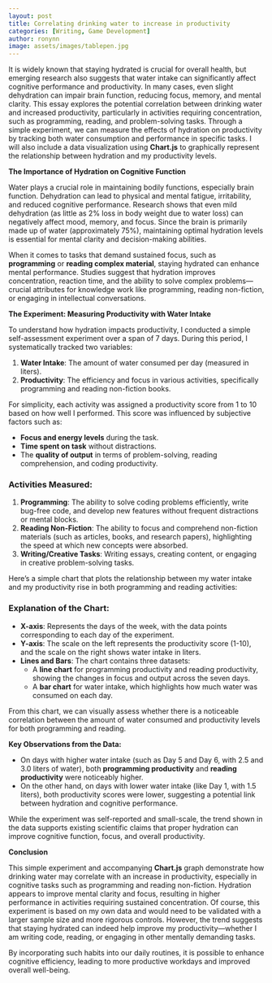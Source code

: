 ```yaml
---
layout: post
title: Correlating drinking water to increase in productivity
categories: [Writing, Game Development]
author: ronynn
image: assets/images/tablepen.jpg
---
```


It is widely known that staying hydrated is crucial for overall health, but emerging research also suggests that water intake can significantly affect cognitive performance and productivity. In many cases, even slight dehydration can impair brain function, reducing focus, memory, and mental clarity. This essay explores the potential correlation between drinking water and increased productivity, particularly in activities requiring concentration, such as programming, reading, and problem-solving tasks. Through a simple experiment, we can measure the effects of hydration on productivity by tracking both water consumption and performance in specific tasks. I will also include a data visualization using **Chart.js** to graphically represent the relationship between hydration and my productivity levels.

**The Importance of Hydration on Cognitive Function**

Water plays a crucial role in maintaining bodily functions, especially brain function. Dehydration can lead to physical and mental fatigue, irritability, and reduced cognitive performance. Research shows that even mild dehydration (as little as 2% loss in body weight due to water loss) can negatively affect mood, memory, and focus. Since the brain is primarily made up of water (approximately 75%), maintaining optimal hydration levels is essential for mental clarity and decision-making abilities.

When it comes to tasks that demand sustained focus, such as **programming** or **reading complex material**, staying hydrated can enhance mental performance. Studies suggest that hydration improves concentration, reaction time, and the ability to solve complex problems—crucial attributes for knowledge work like programming, reading non-fiction, or engaging in intellectual conversations.

**The Experiment: Measuring Productivity with Water Intake**

To understand how hydration impacts productivity, I conducted a simple self-assessment experiment over a span of 7 days. During this period, I systematically tracked two variables:

1. **Water Intake**: The amount of water consumed per day (measured in liters).
2. **Productivity**: The efficiency and focus in various activities, specifically programming and reading non-fiction books.

For simplicity, each activity was assigned a productivity score from 1 to 10 based on how well I performed. This score was influenced by subjective factors such as:
- **Focus and energy levels** during the task.
- **Time spent on task** without distractions.
- The **quality of output** in terms of problem-solving, reading comprehension, and coding productivity.

### Activities Measured:
1. **Programming**: The ability to solve coding problems efficiently, write bug-free code, and develop new features without frequent distractions or mental blocks.
2. **Reading Non-Fiction**: The ability to focus and comprehend non-fiction materials (such as articles, books, and research papers), highlighting the speed at which new concepts were absorbed.
3. **Writing/Creative Tasks**: Writing essays, creating content, or engaging in creative problem-solving tasks.



Here’s a simple chart that plots the relationship between my water intake and my productivity rise in both programming and reading activities:


  <script src="https://cdn.jsdelivr.net/npm/chart.js"></script>

  <canvas id="productivityChart" width="400" height="200"></canvas>

  <script>
    var ctx = document.getElementById('productivityChart').getContext('2d');
    var productivityChart = new Chart(ctx, {
      type: 'line',
      data: {
        labels: ['Day 1', 'Day 2', 'Day 3', 'Day 4', 'Day 5', 'Day 6', 'Day 7'],
        datasets: [{
          label: 'Programming Productivity',
          data: [6, 7, 8, 6, 9, 9, 7],  // productivity scores for programming
          borderColor: 'rgba(75, 192, 192, 1)',
          backgroundColor: 'rgba(75, 192, 192, 0.2)',
          fill: false,
          tension: 0.1
        },
        {
          label: 'Reading Non-Fiction Productivity',
          data: [5, 6, 7, 5, 8, 9, 6],  // productivity scores for reading
          borderColor: 'rgba(255, 159, 64, 1)',
          backgroundColor: 'rgba(255, 159, 64, 0.2)',
          fill: false,
          tension: 0.1
        },
        {
          label: 'Water Intake (Liters)',
          data: [1.5, 2.0, 2.3, 1.8, 2.5, 3.0, 2.0],  // water intake in liters
          borderColor: 'rgba(153, 102, 255, 1)',
          backgroundColor: 'rgba(153, 102, 255, 0.2)',
          fill: false,
          type: 'bar',  // Using bar chart for water intake
          tension: 0.1
        }]
      },
      options: {
        scales: {
          y: {
            beginAtZero: true
          }
        },
        responsive: true,
        plugins: {
          legend: {
            position: 'top',
          },
        }
      }
    });
  </script>


### Explanation of the Chart:

- **X-axis**: Represents the days of the week, with the data points corresponding to each day of the experiment.
- **Y-axis**: The scale on the left represents the productivity score (1-10), and the scale on the right shows water intake in liters.
- **Lines and Bars**: The chart contains three datasets:
  - A **line chart** for programming productivity and reading productivity, showing the changes in focus and output across the seven days.
  - A **bar chart** for water intake, which highlights how much water was consumed on each day.
  
From this chart, we can visually assess whether there is a noticeable correlation between the amount of water consumed and productivity levels for both programming and reading.

**Key Observations from the Data:**

- On days with higher water intake (such as Day 5 and Day 6, with 2.5 and 3.0 liters of water), both **programming productivity** and **reading productivity** were noticeably higher.
- On the other hand, on days with lower water intake (like Day 1, with 1.5 liters), both productivity scores were lower, suggesting a potential link between hydration and cognitive performance.

While the experiment was self-reported and small-scale, the trend shown in the data supports existing scientific claims that proper hydration can improve cognitive function, focus, and overall productivity.

**Conclusion**

This simple experiment and accompanying **Chart.js** graph demonstrate how drinking water may correlate with an increase in productivity, especially in cognitive tasks such as programming and reading non-fiction. Hydration appears to improve mental clarity and focus, resulting in higher performance in activities requiring sustained concentration. Of course, this experiment is based on my own data and would need to be validated with a larger sample size and more rigorous controls. However, the trend suggests that staying hydrated can indeed help improve my productivity—whether I am writing code, reading, or engaging in other mentally demanding tasks.

By incorporating such habits into our daily routines, it is possible to enhance cognitive efficiency, leading to more productive workdays and improved overall well-being.